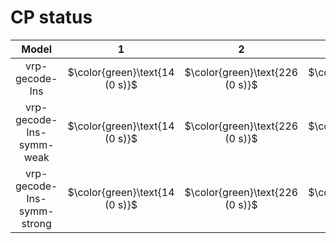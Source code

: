 # CP status
| $\text{Model}$ | $1$ | $2$ | $3$ | $4$ | $5$ | $6$ | $7$ | $8$ | $9$ | $10$ | $11$ | $12$ | $13$ | $14$ | $15$ | $16$ | $17$ | $18$ | $19$ | $20$ | $21$ |
|:-:| :---:|:---:|:---:|:---:|:---:|:---:|:---:|:---:|:---:|:---:|:---:|:---:|:---:|:---:|:---:|:---:|:---:|:---:|:---:|:---:|:---:|
$\text{vrp-gecode-lns}$ | $\color{green}\text{14 (0 s)}$ | $\color{green}\text{226 (0 s)}$ | $\color{green}\text{12 (0 s)}$ | $\color{green}\text{220 (0 s)}$ | $\color{green}\text{206 (0 s)}$ | $\color{green}\text{322 (0 s)}$ | $\color{green}\text{167 (0 s)}$ | $\color{green}\text{186 (0 s)}$ | $\color{green}\text{436 (0 s)}$ | $\color{green}\text{244 (0 s)}$ | $\color{orange}\text{564 (300 s)}$ | $\color{orange}\text{388 (300 s)}$ | $\color{orange}\text{688 (300 s)}$ | $\color{orange}\text{917 (300 s)}$ | $\color{orange}\text{900 (300 s)}$ | $\color{green}\text{286 (11 s)}$ | $-$ | $\color{orange}\text{774 (300 s)}$ | $\color{orange}\text{354 (300 s)}$ | $-$ | $\color{orange}\text{653 (300 s)}$ | 
$\text{vrp-gecode-lns-symm-weak}$ | $\color{green}\text{14 (0 s)}$ | $\color{green}\text{226 (0 s)}$ | $\color{green}\text{12 (0 s)}$ | $\color{green}\text{220 (0 s)}$ | $\color{green}\text{206 (0 s)}$ | $\color{green}\text{322 (0 s)}$ | $\color{green}\text{167 (0 s)}$ | $\color{green}\text{186 (0 s)}$ | $\color{green}\text{436 (0 s)}$ | $\color{green}\text{244 (0 s)}$ | $\color{orange}\text{628 (300 s)}$ | $\color{orange}\text{394 (300 s)}$ | $\color{orange}\text{718 (300 s)}$ | $\color{orange}\text{1060 (300 s)}$ | $-$ | $\color{green}\text{286 (126 s)}$ | $-$ | $\color{orange}\text{873 (300 s)}$ | $\color{orange}\text{375 (300 s)}$ | $-$ | $\color{orange}\text{705 (300 s)}$ | 
$\text{vrp-gecode-lns-symm-strong}$ | $\color{green}\text{14 (0 s)}$ | $\color{green}\text{226 (0 s)}$ | $\color{green}\text{12 (0 s)}$ | $\color{green}\text{220 (0 s)}$ | $\color{green}\text{206 (0 s)}$ | $\color{green}\text{322 (0 s)}$ | $\color{green}\text{167 (0 s)}$ | $\color{green}\text{186 (0 s)}$ | $\color{green}\text{436 (1 s)}$ | $\color{green}\text{244 (1 s)}$ | $-$ | $-$ | $\color{orange}\text{686 (300 s)}$ | $-$ | $-$ | $-$ | $-$ | $-$ | $-$ | $-$ | $-$ | 
